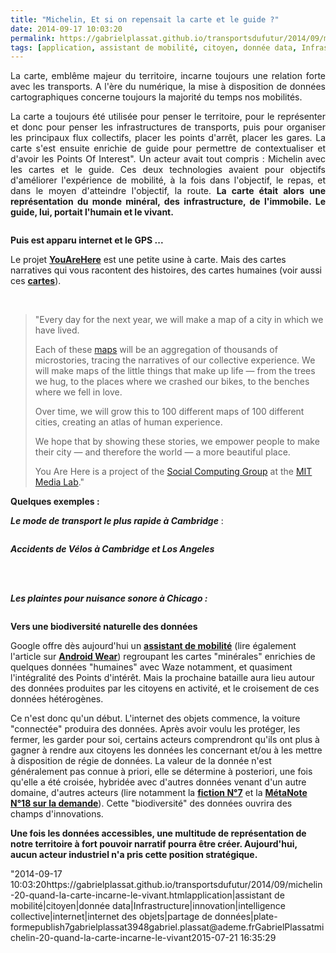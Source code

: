 ```yaml
---
title: "Michelin, Et si on repensait la carte et le guide ?"
date: 2014-09-17 10:03:20
permalink: https://gabrielplassat.github.io/transportsdufutur/2014/09/michelin-20-quand-la-carte-incarne-le-vivant.html
tags: [application, assistant de mobilité, citoyen, donnée data, Infrastructure, innovation, intelligence collective, internet, internet des objets, partage de données, plate-forme]
---
```


<p style="text-align: justify">La carte, emblême majeur du territoire, incarne toujours une relation forte avec les transports. A l'ère du numérique, la mise à disposition de données cartographiques concerne toujours la majorité du temps nos mobilités.</p> <p style="text-align: justify">La carte a toujours été utilisée pour penser le territoire, pour le représenter et donc pour penser les infrastructures de transports, puis pour organiser les principaux flux collectifs, placer les points d'arrêt, placer les gares. La carte s'est ensuite enrichie de guide pour permettre de contextualiser et d'avoir les Points Of Interest". Un acteur avait tout compris : Michelin avec les cartes et le guide. Ces deux technologies avaient pour objectifs d'améliorer l'expérience de mobilité, à la fois dans l'objectif, le repas, et dans le moyen d'atteindre l'objectif, la route. <strong>La carte était alors une représentation du monde minéral, des infrastructure, de l'immobile. Le guide, lui, portait l'humain et le vivant.</strong></p> <p><a class=""asset-img-link"" href="https://gabrielplassat.github.io/transportsdufutur/wp-content/uploads/sites/6/old/6a0120a66d2ad4970b01a73e17b004970d-pi.jpg""><img alt=""Mich"" border=""0"" class=""asset  asset-image at-xid-6a0120a66d2ad4970b01a73e17b004970d image-full img-responsive"" src=""/wp-content/uploads/sites/6/old/6a0120a66d2ad4970b01a73e17b004970d-800wi.jpg"" style=""margin-left: automargin-right: auto"" title=""Mich"" /></a></p> <p style=""text-align: justify""><strong>Puis est apparu internet et le GPS ...</strong></p> <p style=""text-align: justify"">Le projet <a href=""http://youarehere.cc/"" target=""_blank""><strong>YouAreHere</strong></a> est une petite usine à carte. Mais des cartes narratives qui vous racontent des histoires, des cartes humaines (voir aussi ces <a href="https://gabrielplassat.github.io/transportsdufutur/2014/07/beau-marche-velo-moteurpetrole.html"" target=""_blank""><strong>cartes</strong></a>).</p> <p style=""text-align: justify""> </p>   <!--more-->  <blockquote> <p style=""text-align: justify"">"Every day for the next year, we will make a map of a city in which we have lived.</p> <p style=""text-align: justify"">Each of these <a href=""http://youarehere.cc/#/maps"">maps</a> will be an aggregation of thousands of microstories, tracing the narratives of our collective experience. We will make maps of the little things that make up life — from the trees we hug, to the places where we crashed our bikes, to the benches where we fell in love.</p> <p style=""text-align: justify"">Over time, we will grow this to 100 different maps of 100 different cities, creating an atlas of human experience.</p> <p style=""text-align: justify"">We hope that by showing these stories, we empower people to make their city — and therefore the world — a more beautiful place.</p> <p style=""text-align: justify"">You Are Here is a project of the <a href=""http://socialcomputing.media.mit.edu"">Social Computing Group</a> at the <a href=""http://media.mit.edu"">MIT Media Lab</a>."</p> </blockquote> <p style=""text-align: justify""><strong>Quelques exemples :</strong></p> <p style=""text-align: justify""><strong><em>Le mode de transport le plus rapide à Cambridge</em></strong> :</p> <p style=""text-align: justify""><a class=""asset-img-link"" href="https://gabrielplassat.github.io/transportsdufutur/wp-content/uploads/sites/6/old/6a0120a66d2ad4970b01a73e17aed8970d-pi.jpg""><img alt=""Cambridge_fatestmodes"" border=""0"" class=""asset  asset-image at-xid-6a0120a66d2ad4970b01a73e17aed8970d image-full img-responsive"" src=""/wp-content/uploads/sites/6/old/6a0120a66d2ad4970b01a73e17aed8970d-800wi.jpg"" title=""Cambridge_fatestmodes"" /></a></p> <p style=""text-align: justify""><strong><em>Accidents de Vélos à Cambridge et Los Angeles </em></strong></p> <p style=""text-align: justify""><a class=""asset-img-link"" href="https://gabrielplassat.github.io/transportsdufutur/wp-content/uploads/sites/6/old/6a0120a66d2ad4970b01b7c6e1b74d970b-pi.jpg""><img alt=""Cambridge_bikecrash"" border=""0"" class=""asset  asset-image at-xid-6a0120a66d2ad4970b01b7c6e1b74d970b image-full img-responsive"" src=""/wp-content/uploads/sites/6/old/6a0120a66d2ad4970b01b7c6e1b74d970b-800wi.jpg"" title=""Cambridge_bikecrash"" /></a> <a class=""asset-img-link"" href="https://gabrielplassat.github.io/transportsdufutur/wp-content/uploads/sites/6/old/6a0120a66d2ad4970b01a73e17aecc970d-pi.jpg""><img alt=""Losangeles_bikecrash"" border=""0"" class=""asset  asset-image at-xid-6a0120a66d2ad4970b01a73e17aecc970d image-full img-responsive"" src=""/wp-content/uploads/sites/6/old/6a0120a66d2ad4970b01a73e17aecc970d-800wi.jpg"" title=""Losangeles_bikecrash"" /></a><br /><br /></p> <p style=""text-align: justify""><strong><em>Les plaintes pour nuisance sonore à Chicago :</em></strong></p> <p style=""text-align: justify""><a class=""asset-img-link"" href="https://gabrielplassat.github.io/transportsdufutur/wp-content/uploads/sites/6/old/6a0120a66d2ad4970b01b7c6e1b76d970b-pi.jpg""><img alt=""Chicago_noise"" border=""0"" class=""asset  asset-image at-xid-6a0120a66d2ad4970b01b7c6e1b76d970b image-full img-responsive"" src=""/wp-content/uploads/sites/6/old/6a0120a66d2ad4970b01b7c6e1b76d970b-800wi.jpg"" title=""Chicago_noise"" /></a></p> <p style=""text-align: justify""><strong>Vers une biodiversité naturelle des données</strong></p> <p style=""text-align: justify"">Google offre dès aujourd'hui un <a href="https://gabrielplassat.github.io/transportsdufutur/2012/01/google-se-rapproche-un-peu-plus-du-parfait-assistant-de-voyage.html"" target=""_blank""><strong>assistant de mobilité</strong></a> (lire également l'article sur <a href="https://gabrielplassat.github.io/transportsdufutur/2014/03/avec-android-wear-google-avance-ses-pions-vers-le-parfait-assistant-personnel-de-mobilite.html"" target=""_blank""><strong>Android Wear</strong></a>) regroupant les cartes "minérales" enrichies de quelques données "humaines" avec Waze notamment, et quasiment l'intégralité des Points d'intérêt. Mais la prochaine bataille aura lieu autour des données produites par les citoyens en activité, et le croisement de ces données hétérogènes.</p> <p style=""text-align: justify"">Ce n'est donc qu'un début. L'internet des objets commence, la voiture "connectée" produira des données. Après avoir voulu les protéger, les fermer, les garder pour soi, certains acteurs comprendront qu'ils ont plus à gagner à rendre aux citoyens les données les concernant et/ou à les mettre à disposition de régie de données. La valeur de la donnée n'est généralement pas connue à priori, elle se détermine à posteriori, une fois qu'elle a été croisée, hybridée avec d'autres données venant d'un autre domaine, d'autres acteurs (lire notamment la <a href="https://gabrielplassat.github.io/transportsdufutur/2014/01/fiction-n7-cc.html"" target=""_blank""><strong>fiction N°7</strong></a> et la <a href="https://gabrielplassat.github.io/transportsdufutur/2013/10/metanote-18-pour-une-ontologie-de-la-demandes-de-transport.html"" target=""_blank""><strong>MétaNote N°18 sur la demande</strong></a>). Cette "biodiversité" des données ouvrira des champs d'innovations.</p> <p style=""text-align: justify""><strong>Une fois les données accessibles, une multitude de représentation de notre territoire à fort pouvoir narratif pourra être créer. Aujourd'hui, aucun acteur industriel n'a pris cette position stratégique.</strong></p>"2014-09-17 10:03:20https://gabrielplassat.github.io/transportsdufutur/2014/09/michelin-20-quand-la-carte-incarne-le-vivant.htmlapplication|assistant de mobilité|citoyen|donnée data|Infrastructure|innovation|intelligence collective|internet|internet des objets|partage de données|plate-formepublish7gabrielplassat3948gabriel.plassat@ademe.frGabrielPlassatmichelin-20-quand-la-carte-incarne-le-vivant2015-07-21 16:35:29
